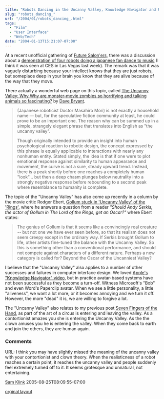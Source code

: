 ```yaml
---
title: "Robots Dancing in the Uncanny Valley, Knowledge Navigator and UI Design"
slug: "robots_dancing_"
url: "/2004/01/robots_dancing_.html"
tags:
  - "Film"
  - "User Interface"
  - "Web/Tech"
date: "2004-01-13T15:21:07-07:00"
---
```

<p>At a recent unofficial gathering of <a href="http://finnern.com/future/">Future Salon'ers</a>, there was a discussion about a <a href="http://pc.watch.impress.co.jp/docs/2003/1218/sony_06.wmv">demonstration of four robots doing a japanese fan dance to music</a> (I think it was seen at CES in Las Vegas last week). The remark was that it was vaguely disturbing because your intellect knows that they are just robots, but someplace deep in your brain you know that they are alive because of the way that they move.</p>
<p>There actually a wonderful web page on this topic, called <a href="http://www.arclight.net/~pdb/glimpses/valley.html">The Uncanny Valley: Why Why are monster-movie zombies so horrifying and talking animals so fascinating?</a> by <a href="http://www.arclight.net/~pdb/">Dave Bryant</a>.</p>
<blockquote>(Japanese roboticist Doctor Masahiro Mori) is not exactly a household name — but, for the speculative fiction community at least, he could prove to be an important one. The reason why can be summed up in a simple, strangely elegant phrase that translates into English as "the uncanny valley".
<p>Though originally intended to provide an insight into human psychological reaction to robotic design, the concept expressed by this phrase is equally applicable to interactions with nearly any nonhuman entity. Stated simply, the idea is that if one were to plot emotional response against similarity to human appearance and movement, the curve is not a sure, steady upward trend. Instead, there is a peak shortly before one reaches a completely human "look"... but then a deep chasm plunges below neutrality into a strongly negative response before rebounding to a second peak where resemblance to humanity is complete.</blockquote>The topic of the "Uncanny Valley" has also come up recently in a column by the movie critic Rodger Ebert, <a href="http://www.suntimes.com/output/answ-man/sho-sunday-ebert11.html">Gollum stuck in 'Uncanny Valley' of the 'Rings'</a>, where he answers a question from a reader <i>"Should Andy Serkis, the actor of Gollum in The Lord of the Rings, get an Oscar?"</i> where Ebert states:</p>
<blockquote>The genius of Gollum is that it seems like a convincingly real creature -- but not one we have ever seen before, so that its realism does not seem creepy except in the ordinary way. If Serkis brought Gollum to life, other artists fine-tuned the balance with the Uncanny Valley. So this is something other than a conventional performance, and should not compete against characters of a different nature. Perhaps a new category is called for? Beyond the Oscar of the Uncanniest Valley?</blockquote>I believe that the "Uncanny Valley" also applies to a number of other successes and failures in computer interface design. We loved <a href="http://www.bu.edu/jlengel/kn65kfs.mov">Apple's "Knowledge Navigator" video</a>, but in practice avatar-based systems have not been successful as they become a turn-off. Witness Microsoft's "Bob" and even Word's Paperclip avatar. When we see a little personality, a little "aliveness", we want a lot more, or it becomes annoying and we turn it off. However, the more "dead" it is, we are willing to forgive a lot.
<p>The "Uncanny Valley" also relates to my previous post <a href="http://www.lifewithalacrity.com/2004/01/seven_fingers_o.html">Seven Fingers of the Hand</a>, as part of the art of a circus is entering and leaving the valley. As a contortionist amazes you she is entering the Uncanny Valley. As the the clown amuses you he is entering the valley. When they come back to earth and join the others, they are human again.</p>
<footer><h3>Comments</h3>
<div class="u-comment h-cite">
<p class="p-content p-name">URL:
I think you may have slightly missed the meaning of the uncanny valley with your contortionist and clown theory.
When the realisticness of a robot reaches a certain point, it reaches the uncanny valley and people suddenly feel extremely turned off to it.  It seems grotesque and unnatural, not entertaining.
</p>
<a class="u-author h-card" href="#">Sam Klink</a>
<time class="dt-published" datetime="2005-08-25T08:09:55-07:00">2005-08-25T08:09:55-07:00</time>
</div>
</footer>
<p class="previous"><a href="/previous/2004/01/robots_dancing_.html" rel="syndication">orginal layout</a></p>
